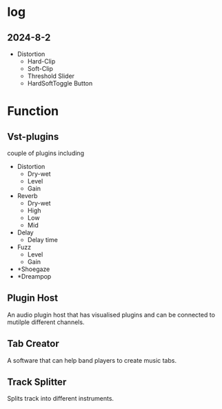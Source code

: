 # log
## 2024-8-2
- Distortion
    - Hard-Clip
    - Soft-Clip
    - Threshold Slider
    - HardSoftToggle Button
# Function
## Vst-plugins
couple of plugins including
- Distortion
  - Dry-wet
  - Level
  - Gain
- Reverb
  - Dry-wet
  - High
  - Low
  - Mid
- Delay
  - Delay time
- Fuzz
  - Level
  - Gain
- *Shoegaze
- *Dreampop
## Plugin Host
An audio plugin host that has visualised plugins and can be connected to mutilple different channels.
## Tab Creator
A software that can help band players to create music tabs.
## Track Splitter
Splits track into different instruments.